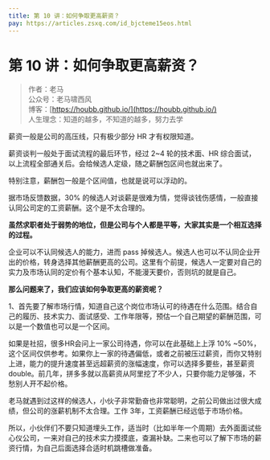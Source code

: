 ```yaml
---
title: 第 10 讲：如何争取更高薪资？
pay: https://articles.zsxq.com/id_bjcteme15eos.html
---
```


#  第 10 讲：如何争取更高薪资？

> 作者：老马
> <br/>公众号：老马啸西风
> <br/> 博客：[https://houbb.github.io/](https://houbb.github.io/)
> <br/> 人生理念：知道的越多，不知道的越多，努力去学

薪资一般是公司的高压线，只有极少部分 HR 才有权限知道。

薪资谈判一般处于面试流程的最后环节，经过 2~4 轮的技术面、HR 综合面试，以上流程全部通关后。会给候选人定级，随之薪酬包区间也就出来了。

特别注意，薪酬包一般是个区间值，也就是说可以浮动的。

据市场反馈数据，30% 的候选人对谈薪是很难为情，觉得谈钱伤感情，一般直接认同公司定的工资薪酬。这个是不太合理的。

**虽然求职者处于弱势的地位，但是公司与个人都是平等，大家其实是一个相互选择的过程。**

企业可以不认同候选人的能力，进而 pass 掉候选人。候选人也可以不认同企业开出的价格，转身选择其他薪酬更高的公司。这里有个前提，候选人一定要对自己的实力及市场认同的定价有个基本认知，不能漫天要价，否则坑的就是自己。

**那么问题来了，我们应该如何争取更高的薪资呢？**

1、首先要了解市场行情，知道自己这个岗位市场认可的待遇在什么范围。结合自己的履历、技术实力、面试感受、工作年限等，预估一个自己期望的薪酬范围，可以是一个数值也可以是一个区间。

如果是社招，很多HR会问上一家公司待遇，你可以在此基础上上浮 10% ~50%，这个区间仅供参考。如果你上一家的待遇偏低，或者之前被压过薪资，而你又特别上进，能力的提升速度甚至远超薪资的涨幅速度，你可以选择多要些，甚至薪资 double。前几年，拼多多就以高薪资从阿里挖了不少人，只要你能力足够强，不愁别人开不起价格。

老马就遇到过这样的候选人，小伙子非常勤奋也非常聪明，之前公司做出过很大成绩，但公司的涨薪机制不太合理。工作 3年，工资薪酬已经远低于市场价格。

所以，小伙伴们不要只知道埋头工作，适当时（比如半年一个周期）去外面面试些心仪公司，一来对自己的技术实力摸摸底，查漏补缺。二来也可以了解下市场的薪资行情，为自己后面选择合适时机跳槽做准备。
